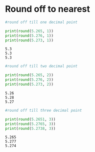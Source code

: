# Round off to nearest


```python
#round off till one decimal point

print(round(5.265, 1))
print(round(5.276, 1)) 
print(round(5.273, 1)) 
```

    5.3
    5.3
    5.3
    


```python
#round off till two decimal point

print(round(5.265, 2))
print(round(5.276, 2)) 
print(round(5.273, 2))  
```

    5.26
    5.28
    5.27
    


```python
#round off till three decimal point

print(round(5.2651, 3))
print(round(5.2765, 3)) 
print(round(5.2738, 3))
```

    5.265
    5.277
    5.274
    


```python

```
